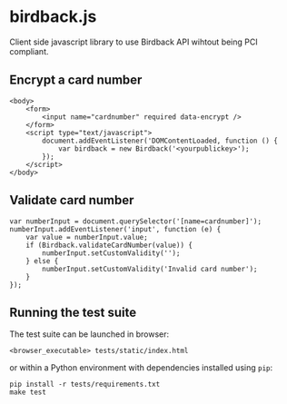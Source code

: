 birdback.js
===========

Client side javascript library to use Birdback API wihtout being PCI compliant.


Encrypt a card number
---------------------

    <body>
        <form>
            <input name="cardnumber" required data-encrypt />
        </form>
        <script type="text/javascript">
            document.addEventListener('DOMContentLoaded, function () {
                var birdback = new Birdback('<yourpublickey>');
            });
        </script>
    </body>


Validate card number
--------------------

    var numberInput = document.querySelector('[name=cardnumber]');
    numberInput.addEventListener('input', function (e) {
        var value = numberInput.value;
        if (Birdback.validateCardNumber(value)) {
            numberInput.setCustomValidity('');
        } else {
            numberInput.setCustomValidity('Invalid card number');
        }
    });


Running the test suite
----------------------

The test suite can be launched in browser:

    <browser_executable> tests/static/index.html

or within a Python environment with dependencies installed using ``pip``:

    pip install -r tests/requirements.txt
    make test
